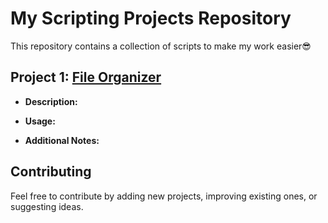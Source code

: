 # My Scripting Projects Repository

This repository contains a collection of scripts to make my work easier😎

## Project 1: [File Organizer](./File-Orgaizer)

- **Description:**

- **Usage:**
  
- **Additional Notes:**
  

## Contributing

Feel free to contribute by adding new projects, improving existing ones, or suggesting ideas.
